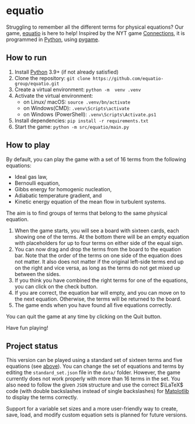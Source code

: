 # equatio
Struggling to remember all the different terms for physical equations? Our game, [equatio](https://github.com/equatio-group/equatio) is here to help! Inspired by the NYT game [Connections](https://www.nytimes.com/games/connections), it is programmed in [Python](https://www.python.org/), using [pygame](https://www.pygame.org/docs/).

## How to run
1. Install [Python](https://www.python.org/downloads/) 3.9+ (if not already satisfied)
2. Clone the repository: `git clone https://github.com/equatio-group/equatio.git`
3. Create a virtual environment: `python -m  venv .venv`
4. Activate the virtual environment:
    - on Linux/ macOS: `source .venv/bn/activate`
    - on Windows(CMD): `.venv\Scripts\activate`
    - on Windows (PowerShell): `.venv\Scripts\Activate.ps1`
4. Install dependencies: `pip install -r requirements.txt`
5. Start the game: `python -m src/equatio/main.py`

## How to play
By default, you can play the game with a set of 16 terms from the following equations:

- Ideal gas law,
- Bernoulli equation,
- Gibbs energy for homogenic nucleation,
- Adiabatic temperature gradient, and
- Kinetic energy equation of the mean flow in turbulent systems.

The aim is to find groups of terms that belong to the same physical equation.
1. When the game starts, you will see a board with sixteen cards, each showing one of the terms. At the bottom there will be an empty equation with placeholders for up to four terms on either side of the equal sign.
2. You can now drag and drop the terms from the board to the equation bar. Note that the order of the terms on one side of the equation does not matter. It also does not matter if the original left-side terms end up on the right and vice versa, as long as the terms do not get mixed up between the sides.
3. If you think you have combined the right terms for one of the equations, you can click on the check button.
4. If you are correct, the equation bar will empty, and you can move on to the next equation. Otherwise, the terms will be returned to the board.
5. The game ends when you have found all five equations correctly.

You can quit the game at any time by clicking on the Quit button.

Have fun playing!

## Project status
This version can be played using a standard set of sixteen terms and five equations (see [above](#how-to-play)). You can change the set of equations and terms by editing the `standard_set.json` file in the `data/` folder. However, the game currently does not work properly with more than 16 terms in the set. You also need to follow the given `JSON` structure and use the correct $\LaTeX$ code (with double backslashes instead of single backslashes) for [Matplotlib](https://matplotlib.org/) to display the terms correctly.

Support for a variable set sizes and a more user-friendly way to create, save, load, and modify custom equation sets is planned for future versions.
